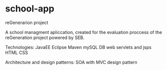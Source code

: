 # school-app
 reGenerarion project

 A school managment apliccation, created for the evaluation proccess of the reGeneration project powered by SEB.

 Technologies:
    JavaEE 
    Eclipse Maven
    mySQL DB
    web servlets and jsps
    HTML
    CSS

Architecture and design patterns:
    SOA with MVC design pattern
